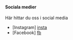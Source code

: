 #### Sociala medier

Här hittar du oss i social media  
* [Instagram] [insta]  
* [Facebook] [fb]

[insta]: https://instagram.com/burrmode "Instagram"
[fb]: https://www.facebook.com/emmaburens "Facebook"
